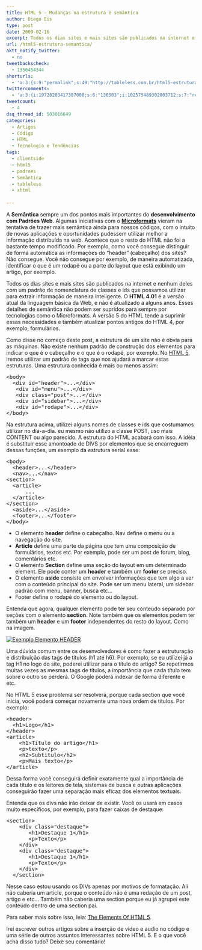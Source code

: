 ```yaml
---
title: HTML 5 – Mudanças na estrutura e semântica
author: Diego Eis
type: post
date: 2009-02-16
excerpt: Todos os dias sites e mais sites são publicados na internet e nenhum deles com um padrão de nomenclatura de classes e ids.
url: /html5-estrutura-semantica/
aktt_notify_twitter:
  - no
tweetbackscheck:
  - 1356454344
shorturls:
  - 'a:3:{s:9:"permalink";s:49:"http://tableless.com.br/html5-estrutura-semantica";s:7:"tinyurl";s:26:"http://tinyurl.com/3kpur8s";s:4:"isgd";s:19:"http://is.gd/BlH9VO";}'
twittercomments:
  - 'a:3:{i:19728203417387008;s:6:"136503";i:102575489302003712;s:7:"retweet";i:102563722484133888;s:7:"retweet";}'
tweetcount:
  - 4
dsq_thread_id: 503016649
categories:
  - Artigos
  - Código
  - HTML
  - Tecnologia e Tendências
tags:
  - clientside
  - html5
  - padroes
  - Semântica
  - tableless
  - xhtml

---
```

A **Semântica** sempre um dos pontos mais importantes do **desenvolvimento com Padrões Web**. Algumas iniciativas com o **[Microformats][1]** vieram na tentativa de trazer mais semântica ainda para nossos códigos, com o intuito de novas aplicações e oportunidades pudessem utilizar melhor a informação distribuída na web.<!--more--> Acontece que o resto do HTML não foi a bastante tempo modificado. Por exemplo, como você consegue distinguir de forma automática as informações do &#8220;header&#8221; (cabeçalho) dos sites? Não consegue. Você não consegue por exemplo, de maneira automatizada, identificar o que é um rodapé ou a parte do layout que está exibindo um artigo, por exemplo.

Todos os dias sites e mais sites são publicados na internet e nenhum deles com um padrão de nomenclatura de classes e ids que possamos utilizar para extrair informação de maneira inteligente. O **HTML 4.01** é a versão atual da linguagem básica da Web, e não é atualizado a alguns anos. Esses detalhes de semântica não podem ser supridos para sempre por tecnologias como o Microformats. A versão 5 do HTML tende a suprimir essas necessidades e também atualizar pontos antigos do HTML 4, por exemplo, formulários.

Como disse no começo deste post, a estrutura de um site não é óbvia para as máquinas. Não existe nenhum padrão de construção dos elementos para indicar o que é o cabeçalho e o que é o rodapé, por exemplo. No [HTML 5][2], iremos utilizar um padrão de tags que nos ajudará a marcar estas estruturas. Uma estrutura conhecida é mais ou menos assim:

<pre class="lang-html">&lt;body&gt;
  &lt;div id="header"&gt;...&lt;/div&gt;
   &lt;div id="menu"&gt;...&lt;/div&gt;
   &lt;div class="post"&gt;...&lt;/div&gt;
   &lt;div id="sidebar"&gt;...&lt;/div&gt;
   &lt;div id="rodape"&gt;...&lt;/div&gt;
&lt;/body&gt;
</pre>

Na estrutura acima, utilizei alguns nomes de classes e ids que costumamos utilizar no dia-a-dia. eu mesmo não utilizo a classe POST, uso mais CONTENT ou algo parecido. A estrutura do HTML acabará com isso. A idéia é substituir esse amontoado de DIVS por elementos que se encarreguem dessas funções, um exemplo da estrutura serial esse:

<pre class="lang-html">&lt;body&gt;
  &lt;header&gt;...&lt;/header&gt;
  &lt;nav&gt;...&lt;/nav&gt;
&lt;section&gt;
  &lt;article&gt;
      ...
  &lt;/article&gt;
&lt;/section&gt;
  &lt;aside&gt;...&lt;/aside&gt;
  &lt;footer&gt;...&lt;/footer&gt;
&lt;/body&gt;
</pre>

  * O elemento **header** define o cabeçalho. Nav define o menu ou a navegação do site. 
  * **Article** define uma parte da página que tem uma composição de formulários, textos etc. Por exemplo, pode ser um post de forum, blog, comentários etc. 
  * O elemento **Section** define uma seção do layout em um determinado element. Ele pode conter um **header** e também um **footer** se preciso. 
  * O elemento **aside** consiste em envolver informações que tem algo a ver com o conteúdo principal do site. Pode ser um menu lateral, um sidebar padrão com menu, banner, busca etc&#8230;
  * Footer define o rodapé do elemento ou do layout. 

Entenda que agora, qualquer elemento pode ter seu conteúdo separado por seções com o elemento **section**. Note também que os elementos podem ter também um **header** e um **footer** independentes do resto do layout. Como na imagem.

[<img src="https://raw.githubusercontent.com/diegoeis/tableless-static-images/master/1999/11/printtableless-300x167.gif" alt="Exemplo Elemento HEADER" title="Exemplo Elemento HEADER" width="300" height="167" class="alignnone size-medium wp-image-1178" srcset="uploads/1999/11/printtableless-300x167.gif 300w, uploads/1999/11/printtableless.gif 603w" sizes="(max-width: 300px) 100vw, 300px" />][3]

Uma dúvida comum entre os desenvolvedores é como fazer a estruturação e distribuição das tags de títulos (h1 até h6). Por exemplo, se eu utilizei já a tag H1 no logo do site, poderei utilizar para o título do artigo? Se repetirmos muitas vezes as mesmas tags de títulos, a importância que cada título tem sobre o outro se perderá. O Google poderá indexar de forma diferente e etc.
  
No HTML 5 esse problema ser resolverá, porque cada section que você inicia, você poderá começar novamente uma nova ordem de títulos. Por exemplo:

<pre class="lang-html">&lt;header&gt;
  &lt;h1&gt;Logo&lt;/h1&gt;
&lt;/header&gt;
&lt;article&gt;
    &lt;h1&gt;T&iacute;tulo do artigo&lt;/h1&gt;
    &lt;p&gt;texto&lt;/p&gt;
    &lt;h2&gt;Subtitulo&lt;/h2&gt;
    &lt;p&gt;Mais texto&lt;/p&gt;
&lt;/article&gt;
</pre>

Dessa forma você conseguirá definir exatamente qual a importância de cada título e os leitores de tela, sistemas de busca e outras aplicações conseguirão fazer uma separação mais eficaz dos elementos textuais.

Entenda que os divs não irão deixar de existir. Você os usará em casos muito específicos, por exemplo, para fazer caixas de destaque:

<pre class="lang-html">&lt;section&gt;
    &lt;div class="destaque"&gt;
       &lt;h1&gt;Destaque 1&lt;/h1&gt;
       &lt;p&gt;Texto&lt;/p&gt;
    &lt;/div&gt;
    &lt;div class="destaque"&gt;
       &lt;h1&gt;Destaque 1&lt;/h1&gt;
       &lt;p&gt;Texto&lt;/p&gt;
    &lt;/div&gt;
  &lt;/section&gt;
</pre>

Nesse caso estou usando os DIVs apenas por motivos de formatação. Ali não caberia um article, porque o conteúdo não é uma redação de um post, artigo e etc&#8230; Também não caberia uma section porque eu já agrupei este conteúdo dentro de uma section pai.

Para saber mais sobre isso, leia: [The Elements Of HTML 5][4].
  
Irei escrever outros artigos sobre a inserção de vídeo e audio no código e uma série de outros assuntos interessantes sobre HTML 5. E o que você acha disso tudo? Deixe seu comentário!

 [1]: http://tableless.com.br/microformatos-internet-movel-e-quem-ainda-nao-entendeu-nada
 [2]: http://tableless.com.br/html-5-semantica-e-o-que-e-importante-na-web
 [3]: https://raw.githubusercontent.com/diegoeis/tableless-static-images/master/1999/11/printtableless.gif
 [4]: http://www.whatwg.org/specs/web-apps/current-work/multipage/semantics.html
